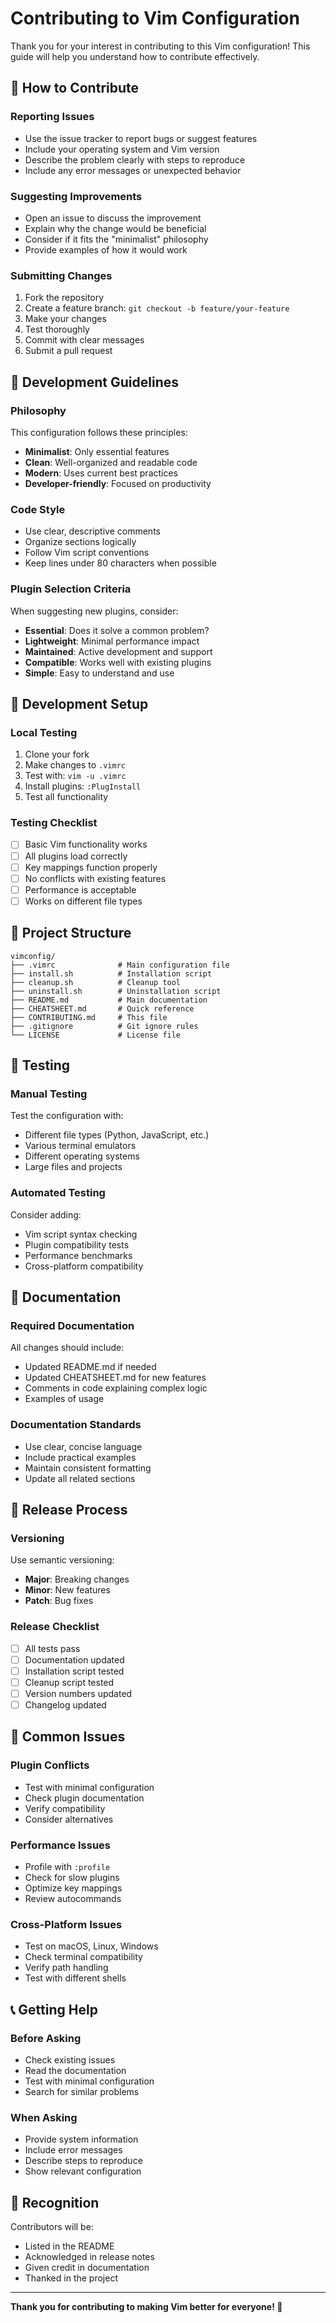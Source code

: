 # Contributing to Vim Configuration

Thank you for your interest in contributing to this Vim configuration! This guide will help you understand how to contribute effectively.

## 🤝 How to Contribute

### Reporting Issues
- Use the issue tracker to report bugs or suggest features
- Include your operating system and Vim version
- Describe the problem clearly with steps to reproduce
- Include any error messages or unexpected behavior

### Suggesting Improvements
- Open an issue to discuss the improvement
- Explain why the change would be beneficial
- Consider if it fits the "minimalist" philosophy
- Provide examples of how it would work

### Submitting Changes
1. Fork the repository
2. Create a feature branch: `git checkout -b feature/your-feature`
3. Make your changes
4. Test thoroughly
5. Commit with clear messages
6. Submit a pull request

## 🎯 Development Guidelines

### Philosophy
This configuration follows these principles:
- **Minimalist**: Only essential features
- **Clean**: Well-organized and readable code
- **Modern**: Uses current best practices
- **Developer-friendly**: Focused on productivity

### Code Style
- Use clear, descriptive comments
- Organize sections logically
- Follow Vim script conventions
- Keep lines under 80 characters when possible

### Plugin Selection Criteria
When suggesting new plugins, consider:
- **Essential**: Does it solve a common problem?
- **Lightweight**: Minimal performance impact
- **Maintained**: Active development and support
- **Compatible**: Works well with existing plugins
- **Simple**: Easy to understand and use

## 🔧 Development Setup

### Local Testing
1. Clone your fork
2. Make changes to `.vimrc`
3. Test with: `vim -u .vimrc`
4. Install plugins: `:PlugInstall`
5. Test all functionality

### Testing Checklist
- [ ] Basic Vim functionality works
- [ ] All plugins load correctly
- [ ] Key mappings function properly
- [ ] No conflicts with existing features
- [ ] Performance is acceptable
- [ ] Works on different file types

## 📁 Project Structure

```
vimconfig/
├── .vimrc              # Main configuration file
├── install.sh          # Installation script
├── cleanup.sh          # Cleanup tool
├── uninstall.sh        # Uninstallation script
├── README.md           # Main documentation
├── CHEATSHEET.md       # Quick reference
├── CONTRIBUTING.md     # This file
├── .gitignore          # Git ignore rules
└── LICENSE             # License file
```

## 🧪 Testing

### Manual Testing
Test the configuration with:
- Different file types (Python, JavaScript, etc.)
- Various terminal emulators
- Different operating systems
- Large files and projects

### Automated Testing
Consider adding:
- Vim script syntax checking
- Plugin compatibility tests
- Performance benchmarks
- Cross-platform compatibility

## 📝 Documentation

### Required Documentation
All changes should include:
- Updated README.md if needed
- Updated CHEATSHEET.md for new features
- Comments in code explaining complex logic
- Examples of usage

### Documentation Standards
- Use clear, concise language
- Include practical examples
- Maintain consistent formatting
- Update all related sections

## 🔄 Release Process

### Versioning
Use semantic versioning:
- **Major**: Breaking changes
- **Minor**: New features
- **Patch**: Bug fixes

### Release Checklist
- [ ] All tests pass
- [ ] Documentation updated
- [ ] Installation script tested
- [ ] Cleanup script tested
- [ ] Version numbers updated
- [ ] Changelog updated

## 🐛 Common Issues

### Plugin Conflicts
- Test with minimal configuration
- Check plugin documentation
- Verify compatibility
- Consider alternatives

### Performance Issues
- Profile with `:profile`
- Check for slow plugins
- Optimize key mappings
- Review autocommands

### Cross-Platform Issues
- Test on macOS, Linux, Windows
- Check terminal compatibility
- Verify path handling
- Test with different shells

## 📞 Getting Help

### Before Asking
- Check existing issues
- Read the documentation
- Test with minimal configuration
- Search for similar problems

### When Asking
- Provide system information
- Include error messages
- Describe steps to reproduce
- Show relevant configuration

## 🙏 Recognition

Contributors will be:
- Listed in the README
- Acknowledged in release notes
- Given credit in documentation
- Thanked in the project

---

**Thank you for contributing to making Vim better for everyone! 🚀** 